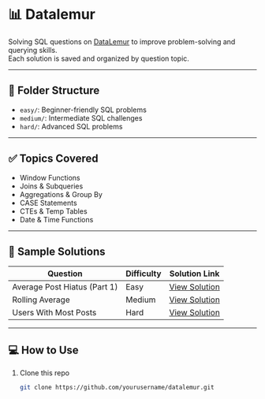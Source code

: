 # 📊 Datalemur

Solving SQL questions on [DataLemur](https://datalemur.com/) to improve problem-solving and querying skills.  
Each solution is saved and organized by question topic.

---

## 📁 Folder Structure


- `easy/`: Beginner-friendly SQL problems  
- `medium/`: Intermediate SQL challenges  
- `hard/`: Advanced SQL problems

---

## ✅ Topics Covered

- Window Functions
- Joins & Subqueries
- Aggregations & Group By
- CASE Statements
- CTEs & Temp Tables
- Date & Time Functions

---

## 📝 Sample Solutions

| Question                          | Difficulty | Solution Link                             |
|---------------------------------- |------------|-------------------------------------------|
| Average Post Hiatus (Part 1)     | Easy       | [View Solution](https://github.com/HenamSingla/datalemur/blob/main/easy/Average%20Post%20Hiatus%20(Part%201)) |
| Rolling Average                  | Medium     | [View Solution](./medium/rolling_avg.sql) |
| Users With Most Posts            | Hard       | [View Solution](./hard/top_users.sql)     |

---

## 💻 How to Use

1. Clone this repo  
   ```bash
   git clone https://github.com/yourusername/datalemur.git
